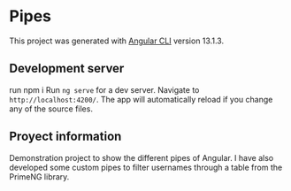 # Pipes

This project was generated with [Angular CLI](https://github.com/angular/angular-cli) version 13.1.3.

## Development server

run npm i
Run `ng serve` for a dev server. Navigate to `http://localhost:4200/`. The app will automatically reload if you change any of the source files.

## Proyect information

Demonstration project to show the different pipes of Angular. I have also developed some custom pipes to filter usernames through a table from the PrimeNG library.
